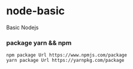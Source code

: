 # node-basic
Basic Nodejs
### package yarn && npm 
```
npm package Url https://www.npmjs.com/package
yarn package Url https://yarnpkg.com/package
```